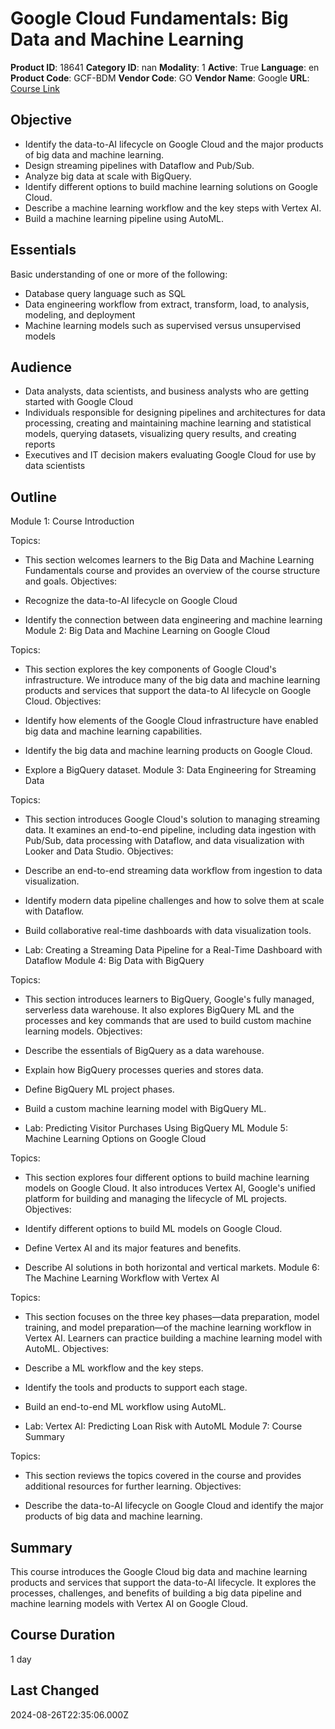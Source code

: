 # Google Cloud Fundamentals: Big Data and Machine Learning

**Product ID**: 18641
**Category ID**: nan
**Modality**: 1
**Active**: True
**Language**: en
**Product Code**: GCF-BDM
**Vendor Code**: GO
**Vendor Name**: Google
**URL**: [Course Link](https://www.fastlaneus.com/course/google-gcf-bdm)

## Objective
- Identify the data-to-AI lifecycle on Google Cloud and the major products of big data and machine learning.
- Design streaming pipelines with Dataflow and Pub/Sub.
- Analyze big data at scale with BigQuery.
- Identify different options to build machine learning solutions on Google Cloud.
- Describe a machine learning workflow and the key steps with Vertex AI.
- Build a machine learning pipeline using AutoML.

## Essentials
Basic understanding of one or more of the following:



- Database query language such as SQL
- Data engineering workflow from extract, transform, load, to analysis, modeling, and deployment
- Machine learning models such as supervised versus unsupervised models

## Audience
- Data analysts, data scientists, and business analysts who are getting started with Google Cloud
- Individuals responsible for designing pipelines and architectures for data processing, creating and maintaining machine learning and statistical models, querying datasets, visualizing query results, and creating reports
- Executives and IT decision makers evaluating Google Cloud for use by data scientists

## Outline
Module 1: Course Introduction


Topics:



- This section welcomes learners to the Big Data and Machine Learning Fundamentals course and provides an overview of the course structure and goals.
Objectives:



- Recognize the data-to-AI lifecycle on Google Cloud
- Identify the connection between data engineering and machine learning
Module 2: Big Data and Machine Learning on Google Cloud


Topics:



- This section explores the key components of Google Cloud's infrastructure. We introduce many of the big data and machine learning products and services that support the data-to AI lifecycle on Google Cloud.
Objectives:



- Identify how elements of the Google Cloud infrastructure have enabled big data and machine learning capabilities.
- Identify the big data and machine learning products on Google Cloud.
- Explore a BigQuery dataset.
Module 3: Data Engineering for Streaming Data


Topics:



- This section introduces Google Cloud's solution to managing streaming data. It examines an end-to-end pipeline, including data ingestion with Pub/Sub, data processing with Dataflow, and data visualization with Looker and Data Studio.
Objectives:



- Describe an end-to-end streaming data workflow from ingestion to data visualization.
- Identify modern data pipeline challenges and how to solve them at scale with Dataflow.
- Build collaborative real-time dashboards with data visualization tools.
- Lab: Creating a Streaming Data Pipeline for a Real-Time Dashboard with Dataflow
Module 4: Big Data with BigQuery


Topics:



- This section introduces learners to BigQuery, Google's fully managed, serverless data warehouse. It also explores BigQuery ML and the processes and key commands that are used to build custom machine learning models.
Objectives:



- Describe the essentials of BigQuery as a data warehouse.
- Explain how BigQuery processes queries and stores data.
- Define BigQuery ML project phases.
- Build a custom machine learning model with BigQuery ML.
- Lab: Predicting Visitor Purchases Using BigQuery ML
Module 5: Machine Learning Options on Google Cloud


Topics:



- This section explores four different options to build machine learning models on Google Cloud. It also introduces Vertex AI, Google's unified platform for building and managing the lifecycle of ML projects.
Objectives:



- Identify different options to build ML models on Google Cloud.
- Define Vertex AI and its major features and benefits.
- Describe AI solutions in both horizontal and vertical markets.
Module 6: The Machine Learning Workflow with Vertex AI


Topics:



- This section focuses on the three key phases—data preparation, model training, and model preparation—of the machine learning workflow in Vertex AI. Learners can practice building a machine learning model with AutoML.
Objectives:



- Describe a ML workflow and the key steps.
- Identify the tools and products to support each stage.
- Build an end-to-end ML workflow using AutoML.
- Lab: Vertex AI: Predicting Loan Risk with AutoML
Module 7: Course Summary


Topics:



- This section reviews the topics covered in the course and provides additional resources for further learning.
Objectives:



- Describe the data-to-AI lifecycle on Google Cloud and identify the major products of big data and machine learning.

## Summary
This course introduces the Google Cloud big data and machine learning products and services that support the data-to-AI lifecycle. It explores the processes, challenges, and benefits of building a big data pipeline and machine learning models with Vertex AI on Google Cloud.

## Course Duration
1 day

## Last Changed
2024-08-26T22:35:06.000Z
